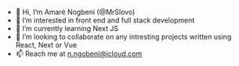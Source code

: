 - 👋 Hi, I’m Amaré Nogbeni (@MrSlovo)
- 👀 I’m interested in front end and full stack development
- 🌱 I’m currently learning Next JS
- 💞️ I’m looking to collaborate on any intresting projects written using React, Next or Vue
- 📫 Reach me at n.ngobeni@icloud.com
